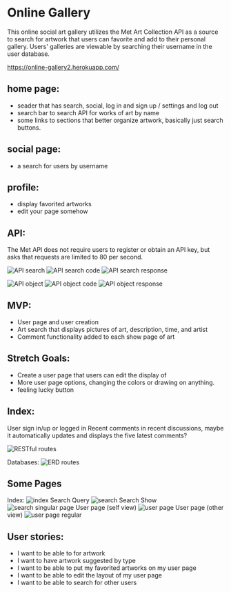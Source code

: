 # Online Gallery

This online social art gallery utilizes the Met Art Collection API as a source
to search for artwork that users can favorite and add to their personal gallery. Users' galleries are viewable by searching their username in the user database.

https://online-gallery2.herokuapp.com/

## home page:
- seader that has search, social, log in and sign up / settings and log out
- search bar to search API for works of art by name
- some links to sections that better organize artwork, basically just search buttons.

## social page:
- a search for users by username

## profile:
- display favorited artworks
- edit your page somehow


## API:
The Met API does not require users to register or obtain an API key, but asks that requests are limited to 80 per second.

![API search](pics/apisearch.png)
![API search code](pics/apisearchjs.png)
![API search response](pics/apisearchresponse.png)


![API object](pics/apiobject.png)
![API object code](pics/apiobjectjs.png)
![API object response](pics/apiobjectresponse.png)


## MVP:
- User page and user creation
- Art search that displays pictures of art, description, time, and artist
- Comment functionality added to each show page of art

## Stretch Goals:
- Create a user page that users can edit the display of
- More user page options, changing the colors or drawing on anything.
- feeling lucky button

## Index:
User sign in/up or logged in
Recent comments in recent discussions, maybe it automatically updates and displays the five latest comments?

![RESTful routes](pics/RESTful.png)

Databases:
![ERD routes](pics/ERD.png)


## Some Pages
Index:
![index](pics/Index.png)
Search Query
![search](pics/search/query.png)
Search Show
![search singular page](pics/search/shw.png)
User page (self view)
![user page](pics/social/id-self-view.png)
User page (other view)
![user page regular](pics/social/id.png)

## User stories:
- I want to be able to for artwork
- I want to have artwork suggested by type 
- I want to be able to put my favorited artworks on my user page
- I want to be able to edit the layout of my user page
- I want to be able to search for other users

